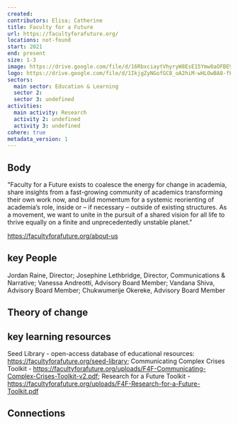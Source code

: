 ```yaml
---
created:
contributors: Elisa; Catherine
title: Faculty for a Future
url: https://facultyforafuture.org/
locations: not-found
start: 2021
end: present
size: 1-3
image: https://drive.google.com/file/d/16RbxciaytVhyryW8EsE15Ymw0aOFBE93/view?usp=drive_link
logo: https://drive.google.com/file/d/1IkjgZyNGofGC8_oA2hiM-wHLOwBA8-fE/view?usp=drive_link
sectors:
  main sector: Education & Learning
  sector 2: 
  sector 3: undefined
activities: 
  main activity: Research
  activity 2: undefined
  activity 3: undefined
cohere: true
metadata_version: 1
---
```



## Body

"Faculty for a Future exists to coalesce the energy for change in academia, share insights from a fast-growing community of academics transforming their own work now, and build momentum for a systemic reorienting of academia’s role, inside or – if necessary – outside of existing structures. As a movement, we want to unite in the pursuit of a shared vision for all life to thrive equally on a finite and unprecedentedly unstable planet."

https://facultyforafuture.org/about-us

## key People

Jordan Raine, Director; Josephine Lethbridge, Director, Communications & Narrative; Vanessa Andreotti, Advisory Board Member; Vandana Shiva, Advisory Board Member; Chukwumerije Okereke, Advisory Board Member

## Theory of change



## key learning resources

Seed Library - open-access database of educational resources: https://facultyforafuture.org/seed-library; Communicating Complex Crises Toolkit - https://facultyforafuture.org/uploads/F4F-Communicating-Complex-Crises-Toolkit-v2.pdf; Research for a Future Toolkit - https://facultyforafuture.org/uploads/F4F-Research-for-a-Future-Toolkit.pdf

## Connections



